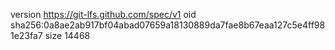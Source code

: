 version https://git-lfs.github.com/spec/v1
oid sha256:0a8ae2ab917bf04abad07659a18130889da7fae8b67eaa127c5e4ff981e23fa7
size 14468
